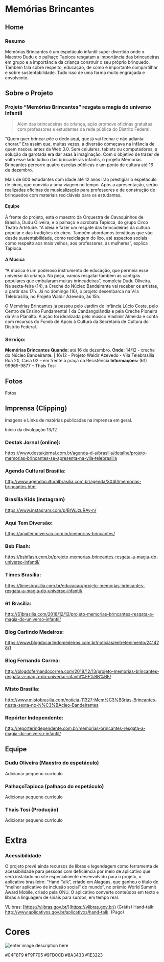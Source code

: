# Memórias Brincantes


## Home

### Resumo
Memórias Brincantes é um espetáculo infantil super divertido onde o Maestro Dudu e o palhaço Tapioca resgatam a importância das brincadeiras em grupo e a importância da criança construir o seu próprio brinquedo. Também fala sobre respeito, educação, de como é importante compartilhar e sobre sustentabilidade. Tudo isso de uma forma muito engraçada e envolvente.

## Sobre o Projeto

### Projeto “Memórias Brincantes” resgata a magia do universo infantil

> Além das brincadeiras de criança, ação promove oficinas gratuitas com
> professores e estudantes da rede pública do Distrito Federal.

“Quem quer brincar põe o dedo aqui, que já vai fechar e não adianta chorar.” Era assim que, muitas vezes, a diversão começava na infância de quem nasceu antes da Web 3.0. Sem celulares, tablets ou computadores, a solução da garotada era dar asas à imaginação. Com o objetivo de trazer de volta esse lado lúdico das brincadeiras infantis, o projeto Memórias Brincantes percorre quatro escolas públicas e um ponto de cultura até 16 de dezembro.

Mais de 600 estudantes com idade até 12 anos irão prestigiar o espetáculo de circo, que convida a uma viagem no tempo. Após a apresentação, serão realizadas oficinas de musicalização para professores e de construção de brinquedos com materiais recicláveis para os estudantes. 

#### Equipe
À frente do projeto, está o maestro da Orquestra de Cavaquinhos de Brasília, Dudu Oliveira, e o palhaço e acrobata Tapioca, do grupo Circo Teatro Artetude. “A ideia é fazer um resgate das brincadeiras da cultura popular e das tradições do circo. Também abordamos temáticas que vão desde sustentabilidade, como reciclagem do lixo, até aspectos sociais como respeito aos mais velhos, aos professores, às mulheres”, explica Tapioca. 

#### A Música
“A música é um poderoso instrumento de educação, que permeia esse universo da criança. Na peça, vamos resgatar também as cantigas populares que embalaram muitas brincadeiras”, completa Dudu Oliveira.  
Na sexta-feira (14), a Creche do Núcleo Bandeirante vai receber os artistas, a partir das 17h. Já no domingo (16), o projeto desembarca na Vila Telebrasília, no Projeto Waldir Azevedo, às 15h. 

O Memórias Brincantes já passou pelo Jardim de Infância Lúcio Costa, pelo Centro de Ensino Fundamental 1 da Candangolândia  e pela Creche Pioneira da Vila Planalto. A ação foi idealizada pelo músico Vladimir Almeida e conta com recursos do Fundo de Apoio à Cultura da Secretaria de Cultura do Distrito Federal. 

### Serviço:
**Memórias Brincantes**
**Quando:** até 16 de dezembro. 
**Onde:** 14/12 - creche do Núcleo Bandeirante. | 16/12 – Projeto Waldir Azevedo - Vila Telebrasília
Rua 20, Casa 02 – em frente à praça da Resistência
**Informações:** (61) 99969-9877 – Thaís Tosi

## Fotos
Fotos

## Imprensa (Clipping)
Imagens e Links de matérias publicadas na imprensa em geral.

Início da divulgação 13/12


### Destak Jornal (online): 
https://www.destakjornal.com.br/agenda-d-a/brasilia/detalhe/projeto-memorias-brincantes-se-apresenta-na-vila-telebrasilia

### Agenda Cultural Brasília: 
http://www.agendaculturalbrasilia.com.br/agenda/3040/memorias-brincantes.html

### Brasília Kids (instagram)
https://www.instagram.com/p/BrWJzuRAy-n/

### Aqui Tem Diversão: 
https://aquitemdiversao.com.br/memorias-brincantes/

### Bsb Flash: 
https://bsbflash.com.br/projeto-memorias-brincantes-resgata-a-magia-do-universo-infantil/

### Times Brasília:
https://timesbrasilia.com.br/educacao/projeto-memorias-brincantes-resgata-a-magia-do-universo-infantil/

### 61 Brasília:
http://61brasilia.com/2018/12/13/projeto-memorias-brincantes-resgata-a-magia-do-universo-infantil/

### Blog Carlindo Medeiros:
https://www.blogdocarlindomedeiros.com.br/noticias/entretenimento/241428/1

### Blog Fernando Correa:
http://blogdofernandocorrea.com/2018/12/13/projeto-memorias-brincantes-resgata-a-magia-do-universo-infantil%EF%BB%BF/

### Misto Brasília: 
http://www.mistobrasilia.com/noticia-11327-Mem%C3%B3rias-Brincantes-nesta-sexta-no-N%C3%BAcleo-Bandeirantes

### Repórter Independente:
http://reporterindependente.com.br/memorias-brincantes-resgata-a-magia-do-universo-infantil/

## Equipe

### Dudu Oliveira (Maestro do espetáculo)
Adicionar pequeno currículo

### PalhaçoTapioca (palhaço do espetáculo) 
Adicionar pequeno currículo

### Thaís Tosi (Produção)
Adicionar pequeno currículo

# Extra

### Acessibilidade
O projeto prevê ainda recursos de libras e legendagem como ferramenta de acessibilidade para pessoas com deficiência por meio de aplicativo que será instalado no site especialmente desenvolvido para o projeto, o aplicativo brasileiro: “Hand Talk”, criado em Alagoas, que ganhou o título de “melhor aplicativo de inclusão social” do mundo”, no prêmio World Summit Award Mobile, criado pela ONU. O aplicativo converte conteúdos em texto e libras a linguagem de sinais para surdos, em tempo real.

VLibras: [https://vlibras.gov.br/](https://vlibras.gov.br/) (Grátis)
Hand-talk: http://www.aplicativos.gov.br/aplicativos/hand-talk. (Pago)

# Cores

![enter image description here](https://lh3.googleusercontent.com/JIMkl3KRTp3rZcwaQls39Sc1cOxK0X8MlnNc7fa0_iEzh3puJt6kUT7OSnlX_kXZdhkG7UXQ_8z0nA)

#04F8F9
#F9F705
#9FD0CB
#8A3433
#1E3223
<!--stackedit_data:
eyJoaXN0b3J5IjpbLTExNzc0MTMzODMsLTE5ODQ2MTY2NzAsNj
kxMTg1MDEyLC0yMDkwODAxMzU5LC0xMTU4MTY5NjA4LC0xNTg1
MTY4MzY2XX0=
-->